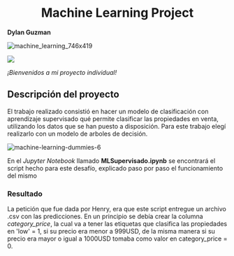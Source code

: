 <h1 align="center"> Machine Learning Project </h1>

**Dylan Guzman**

![machine_learning_746x419](https://user-images.githubusercontent.com/112731825/214741247-4383781f-6c31-4dfd-9f87-dbac89569549.jpg)

 <p align="left">
   <img src="https://img.shields.io/badge/STATUS-FINALIZADO-green">
   </p>
   
*¡Bienvenidos a mi proyecto individual!* 
  
 ## Descripción del proyecto
  
El trabajo realizado consistió en hacer un modelo de clasificación con aprendizaje supervisado qué permite clasificar las propiedades en venta, utilizando los datos que se han puesto a disposición.
Para este trabajo elegí realizarlo con un modelo de arboles de decisión.

![machine-learning-dummies-6](https://user-images.githubusercontent.com/112731825/214742317-ec4b2d6d-436c-4e85-909a-bfa178d2501c.png)

En el *Jupyter Notebook* llamado **MLSupervisado.ipynb** se encontrará el script hecho para este desafío, explicado paso por paso el funcionamiento del mismo

### Resultado

La petición que fue dada por Henry, era que este script entregue un archivo .csv con las predicciones.
En un principio se debía crear la columna *category_price*, la cual va a tener las etiquetas que clasifica las propiedades en 'low' = 1, si su precio era menor a 999USD, de la misma manera si su precio era mayor o igual a 1000USD tomaba como valor en category_price = 0.
